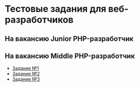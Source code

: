 # Тестовые задания для веб-разработчиков

## На вакансию Junior PHP-разработчик

## На вакансию Middle PHP-разработчик

- [Задание №1](middle/web-dev-php-middle-001.md)
- [Задание №2](middle/web-dev-php-middle-002.md)
- [Задание №3](middle/web-dev-php-middle-003.md)